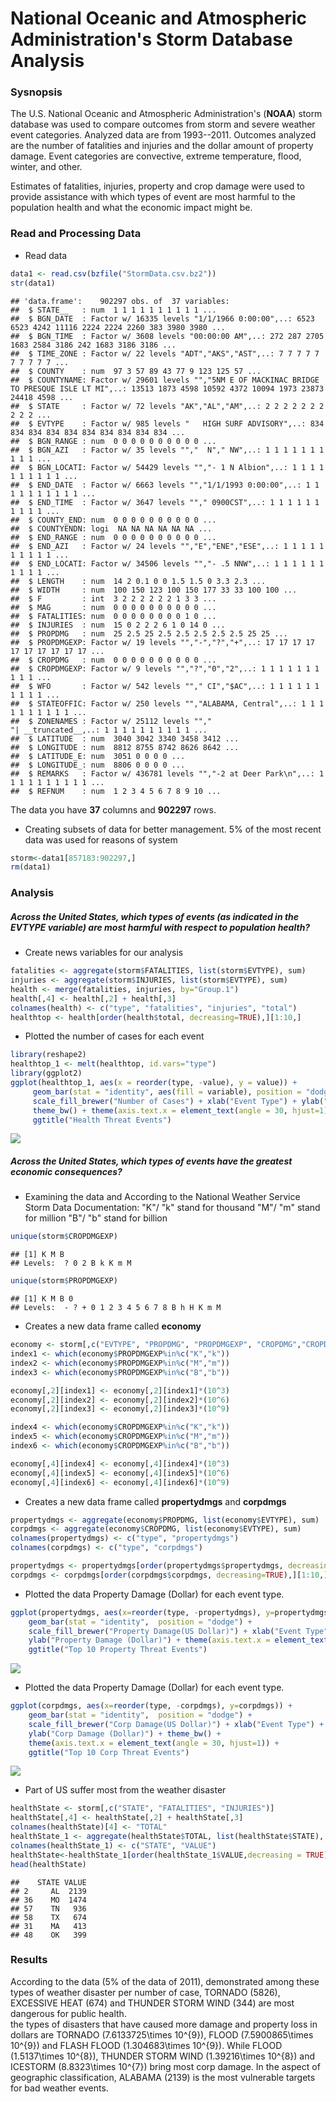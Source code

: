 
National Oceanic and Atmospheric Administration's Storm Database Analysis
===============

### Sysnopsis
The U.S. National Oceanic and Atmospheric Administration's (**NOAA**) storm database was used to compare outcomes from storm and severe weather event categories. Analyzed data are from 1993--2011. Outcomes analyzed are the number of fatalities and injuries and the dollar amount of property damage. Event categories are convective, extreme temperature, flood, winter, and other.

Estimates of fatalities, injuries, property and crop damage were used to provide assistance with which types of event are most harmful to the population health and what the economic impact might be.

### Read and Processing Data
- Read data

```r
data1 <- read.csv(bzfile("StormData.csv.bz2"))
str(data1)
```

```
## 'data.frame':	902297 obs. of  37 variables:
##  $ STATE__   : num  1 1 1 1 1 1 1 1 1 1 ...
##  $ BGN_DATE  : Factor w/ 16335 levels "1/1/1966 0:00:00",..: 6523 6523 4242 11116 2224 2224 2260 383 3980 3980 ...
##  $ BGN_TIME  : Factor w/ 3608 levels "00:00:00 AM",..: 272 287 2705 1683 2584 3186 242 1683 3186 3186 ...
##  $ TIME_ZONE : Factor w/ 22 levels "ADT","AKS","AST",..: 7 7 7 7 7 7 7 7 7 7 ...
##  $ COUNTY    : num  97 3 57 89 43 77 9 123 125 57 ...
##  $ COUNTYNAME: Factor w/ 29601 levels "","5NM E OF MACKINAC BRIDGE TO PRESQUE ISLE LT MI",..: 13513 1873 4598 10592 4372 10094 1973 23873 24418 4598 ...
##  $ STATE     : Factor w/ 72 levels "AK","AL","AM",..: 2 2 2 2 2 2 2 2 2 2 ...
##  $ EVTYPE    : Factor w/ 985 levels "   HIGH SURF ADVISORY",..: 834 834 834 834 834 834 834 834 834 834 ...
##  $ BGN_RANGE : num  0 0 0 0 0 0 0 0 0 0 ...
##  $ BGN_AZI   : Factor w/ 35 levels "","  N"," NW",..: 1 1 1 1 1 1 1 1 1 1 ...
##  $ BGN_LOCATI: Factor w/ 54429 levels "","- 1 N Albion",..: 1 1 1 1 1 1 1 1 1 1 ...
##  $ END_DATE  : Factor w/ 6663 levels "","1/1/1993 0:00:00",..: 1 1 1 1 1 1 1 1 1 1 ...
##  $ END_TIME  : Factor w/ 3647 levels ""," 0900CST",..: 1 1 1 1 1 1 1 1 1 1 ...
##  $ COUNTY_END: num  0 0 0 0 0 0 0 0 0 0 ...
##  $ COUNTYENDN: logi  NA NA NA NA NA NA ...
##  $ END_RANGE : num  0 0 0 0 0 0 0 0 0 0 ...
##  $ END_AZI   : Factor w/ 24 levels "","E","ENE","ESE",..: 1 1 1 1 1 1 1 1 1 1 ...
##  $ END_LOCATI: Factor w/ 34506 levels "","- .5 NNW",..: 1 1 1 1 1 1 1 1 1 1 ...
##  $ LENGTH    : num  14 2 0.1 0 0 1.5 1.5 0 3.3 2.3 ...
##  $ WIDTH     : num  100 150 123 100 150 177 33 33 100 100 ...
##  $ F         : int  3 2 2 2 2 2 2 1 3 3 ...
##  $ MAG       : num  0 0 0 0 0 0 0 0 0 0 ...
##  $ FATALITIES: num  0 0 0 0 0 0 0 0 1 0 ...
##  $ INJURIES  : num  15 0 2 2 2 6 1 0 14 0 ...
##  $ PROPDMG   : num  25 2.5 25 2.5 2.5 2.5 2.5 2.5 25 25 ...
##  $ PROPDMGEXP: Factor w/ 19 levels "","-","?","+",..: 17 17 17 17 17 17 17 17 17 17 ...
##  $ CROPDMG   : num  0 0 0 0 0 0 0 0 0 0 ...
##  $ CROPDMGEXP: Factor w/ 9 levels "","?","0","2",..: 1 1 1 1 1 1 1 1 1 1 ...
##  $ WFO       : Factor w/ 542 levels ""," CI","$AC",..: 1 1 1 1 1 1 1 1 1 1 ...
##  $ STATEOFFIC: Factor w/ 250 levels "","ALABAMA, Central",..: 1 1 1 1 1 1 1 1 1 1 ...
##  $ ZONENAMES : Factor w/ 25112 levels "","                                                                                                                               "| __truncated__,..: 1 1 1 1 1 1 1 1 1 1 ...
##  $ LATITUDE  : num  3040 3042 3340 3458 3412 ...
##  $ LONGITUDE : num  8812 8755 8742 8626 8642 ...
##  $ LATITUDE_E: num  3051 0 0 0 0 ...
##  $ LONGITUDE_: num  8806 0 0 0 0 ...
##  $ REMARKS   : Factor w/ 436781 levels "","-2 at Deer Park\n",..: 1 1 1 1 1 1 1 1 1 1 ...
##  $ REFNUM    : num  1 2 3 4 5 6 7 8 9 10 ...
```
The data you have **37** columns and **902297** rows.   
- Creating subsets of data for better management. 5% of the most recent data was used for reasons of system

```r
storm<-data1[857183:902297,]
rm(data1)
```

### Analysis   
##### Across the United States, which types of events (as indicated in the **EVTYPE** variable) are most harmful with respect to population health?
- Create news variables for our analysis

```r
fatalities <- aggregate(storm$FATALITIES, list(storm$EVTYPE), sum)
injuries <- aggregate(storm$INJURIES, list(storm$EVTYPE), sum)
health <- merge(fatalities, injuries, by="Group.1")
health[,4] <- health[,2] + health[,3]
colnames(health) <- c("type", "fatalities", "injuries", "total")
healthtop <- health[order(health$total, decreasing=TRUE),][1:10,]
```

- Plotted the number of cases for each event

```r
library(reshape2)
healthtop_1 <- melt(healthtop, id.vars="type")
library(ggplot2)
ggplot(healthtop_1, aes(x = reorder(type, -value), y = value)) + 
     geom_bar(stat = "identity", aes(fill = variable), position = "dodge") + 
     scale_fill_brewer("Number of Cases") + xlab("Event Type") + ylab("Number of Cases") + 
     theme_bw() + theme(axis.text.x = element_text(angle = 30, hjust=1)) + 
     ggtitle("Health Threat Events")
```

![](./Proyect_files/figure-html/unnamed-chunk-4-1.png) 

##### Across the United States, which types of events have the greatest economic consequences?
- Examining the data and According to the National Weather Service Storm Data Documentation:
"K"/ "k" stand for thousand
"M"/ "m" stand for million
"B"/ "b" stand for billion

```r
unique(storm$CROPDMGEXP)
```

```
## [1] K M B
## Levels:  ? 0 2 B k K m M
```

```r
unique(storm$PROPDMGEXP)
```

```
## [1] K M B 0
## Levels:  - ? + 0 1 2 3 4 5 6 7 8 B h H K m M
```
- Creates a new data frame called **economy**

```r
economy <- storm[,c("EVTYPE", "PROPDMG", "PROPDMGEXP", "CROPDMG","CROPDMGEXP")]
index1 <- which(economy$PROPDMGEXP%in%c("K","k"))
index2 <- which(economy$PROPDMGEXP%in%c("M","m"))
index3 <- which(economy$PROPDMGEXP%in%c("B","b"))

economy[,2][index1] <- economy[,2][index1]*(10^3)
economy[,2][index2] <- economy[,2][index2]*(10^6)
economy[,2][index3] <- economy[,2][index3]*(10^9)

index4 <- which(economy$CROPDMGEXP%in%c("K","k"))
index5 <- which(economy$CROPDMGEXP%in%c("M","m"))
index6 <- which(economy$CROPDMGEXP%in%c("B","b"))

economy[,4][index4] <- economy[,4][index4]*(10^3)
economy[,4][index5] <- economy[,4][index5]*(10^6)
economy[,4][index6] <- economy[,4][index6]*(10^9)
```
- Creates a new data frame called **propertydmgs** and **corpdmgs**

```r
propertydmgs <- aggregate(economy$PROPDMG, list(economy$EVTYPE), sum)
corpdmgs <- aggregate(economy$CROPDMG, list(economy$EVTYPE), sum)
colnames(propertydmgs) <- c("type", "propertydmgs")
colnames(corpdmgs) <- c("type", "corpdmgs")

propertydmgs <- propertydmgs[order(propertydmgs$propertydmgs, decreasing=TRUE),][1:10,]
corpdmgs <- corpdmgs[order(corpdmgs$corpdmgs, decreasing=TRUE),][1:10,]
```
- Plotted the data Property Damage (Dollar) for each event type.

```r
ggplot(propertydmgs, aes(x=reorder(type, -propertydmgs), y=propertydmgs)) + 
    geom_bar(stat = "identity",  position = "dodge") + 
    scale_fill_brewer("Property Damage(US Dollar)") + xlab("Event Type") + theme_bw() +
    ylab("Property Damage (Dollar)") + theme(axis.text.x = element_text(angle = 30, hjust=1)) + 
    ggtitle("Top 10 Property Threat Events")
```

![](./Proyect_files/figure-html/unnamed-chunk-8-1.png) 

- Plotted the data Property Damage (Dollar) for each event type.

```r
ggplot(corpdmgs, aes(x=reorder(type, -corpdmgs), y=corpdmgs)) + 
    geom_bar(stat = "identity",  position = "dodge") + 
    scale_fill_brewer("Corp Damage(US Dollar)") + xlab("Event Type") + 
    ylab("Corp Damage (Dollar)") + theme_bw() +
    theme(axis.text.x = element_text(angle = 30, hjust=1)) + 
    ggtitle("Top 10 Corp Threat Events")
```

![](./Proyect_files/figure-html/unnamed-chunk-9-1.png) 

- Part of US suffer most from the weather disaster

```r
healthState <- storm[,c("STATE", "FATALITIES", "INJURIES")]
healthState[,4] <- healthState[,2] + healthState[,3]
colnames(healthState)[4] <- "TOTAL"
healthState_1 <- aggregate(healthState$TOTAL, list(healthState$STATE), sum)
colnames(healthState_1) <- c("STATE", "VALUE")
healthState<-healthState_1[order(healthState_1$VALUE,decreasing = TRUE),]
head(healthState)
```

```
##    STATE VALUE
## 2     AL  2139
## 36    MO  1474
## 57    TN   936
## 58    TX   674
## 31    MA   413
## 48    OK   399
```

### Results
According to the data (5% of the data of 2011),  demonstrated among these types of weather disaster per number of case, TORNADO (5826), EXCESSIVE HEAT (674) and THUNDER STORM WIND (344) are most dangerous for public health.   
the types of disasters that have caused more damage and property loss in dollars are TORNADO (7.6133725\times 10^{9}), FLOOD (7.5900865\times 10^{9}) and FLASH FLOOD (1.304683\times 10^{9}). While FLOOD (1.5137\times 10^{8}), THUNDER STORM WIND (1.39216\times 10^{8}) and ICESTORM (8.8323\times 10^{7}) bring most corp damage. 
In the aspect of geographic classification, ALABAMA (2139) is the most vulnerable targets for bad weather events. 

